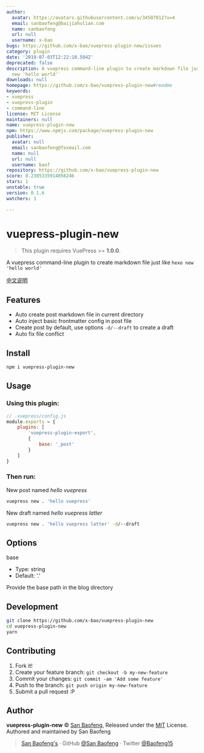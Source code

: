 ```yaml
---
author:
  avatar: https://avatars.githubusercontent.com/u/34507012?v=4
  email: sanbaofeng@baijiahulian.com
  name: sanbaofeng
  url: null
  username: x-bao
bugs: https://github.com/x-bao/vuepress-plugin-new/issues
category: plugin
date: '2019-07-03T12:22:10.584Z'
deprecated: false
description: A vuepress command-line plugin to create markdown file just like `hexo
  new 'hello world'`
downloads: null
homepage: https://github.com/x-bao/vuepress-plugin-new#readme
keywords:
- vuepress
- vuepress-plugin
- command-line
license: MIT License
maintainers: null
name: vuepress-plugin-new
npm: https://www.npmjs.com/package/vuepress-plugin-new
publisher:
  avatar: null
  email: sanbaofeng@foxmail.com
  name: null
  url: null
  username: baof
repository: https://github.com/x-bao/vuepress-plugin-new
score: 0.2305335914056246
stars: 1
unstable: true
version: 0.1.6
watchers: 1

---
```


# vuepress-plugin-new

> This plugin requires VuePress >= **1.0.0**.

A vuepress command-line plugin to create markdown file just like `hexo new 'hello world'`

[中文说明](./zh/README.md)

## Features

- Auto create post markdown file in current directory
- Auto inject basic frontmatter config in post file
- Create post by default, use options `-d/--draft` to create a draft
- Auto fix file conflict

## Install

```bash
npm i vuepress-plugin-new
```

## Usage

### Using this plugin:

```js
// .vuepress/config.js
module.exports = {
    plugins: [
        'vuepress-plugin-export',
        {
            base: '_post'
        }
    ]
}
```

### Then run:

New post named *hello vuepress*

```bash
vuepress new . 'hello vuepress'
```

New draft named *hello vuepress latter*

```bash
vuepress new . 'hello vuepress latter' -d/--draft
```

## Options

base

- Type: string
- Default: '.'

Provide the base path in the blog directory


## Development

```bash
git clone https://github.com/x-bao/vuepress-plugin-new
cd vuepress-plugin-new
yarn
```

## Contributing

1. Fork it!
2. Create your feature branch: `git checkout -b my-new-feature`
3. Commit your changes: `git commit -am 'Add some feature'`
4. Push to the branch: `git push origin my-new-feature`
5. Submit a pull request :P


## Author

**vuepress-plugin-new** © [San Baofeng](https://github.com/x-bao), Released under the [MIT](./LICENSE) License.<br>
Authored and maintained by San Baofeng

> [San Baofeng's](https://arts.sanbaofengs.com) · GitHub [@San Baofeng](https://github.com/x-bao) · Twitter [@Baofeng15](https://twitter.com/Baofeng15)
